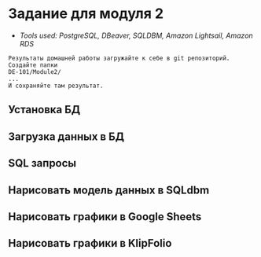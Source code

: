 # Задание для модуля 2
* _Tools used: PostgreSQL, DBeaver, SQLDBM, Amazon Lightsail, Amazon RDS_
```
Результаты домашней работы загружайте к себе в git репозиторий. Создайте папки
DE-101/Module2/
...
И сохраняйте там результат.
```

## Установка БД

## Загрузка данных в БД

## SQL запросы

## Нарисовать модель данных в SQLdbm

## Нарисовать графики в Google Sheets

## Нарисовать графики в KlipFolio

